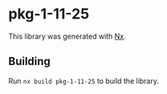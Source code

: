 # pkg-1-11-25

This library was generated with [Nx](https://nx.dev).

## Building

Run `nx build pkg-1-11-25` to build the library.
